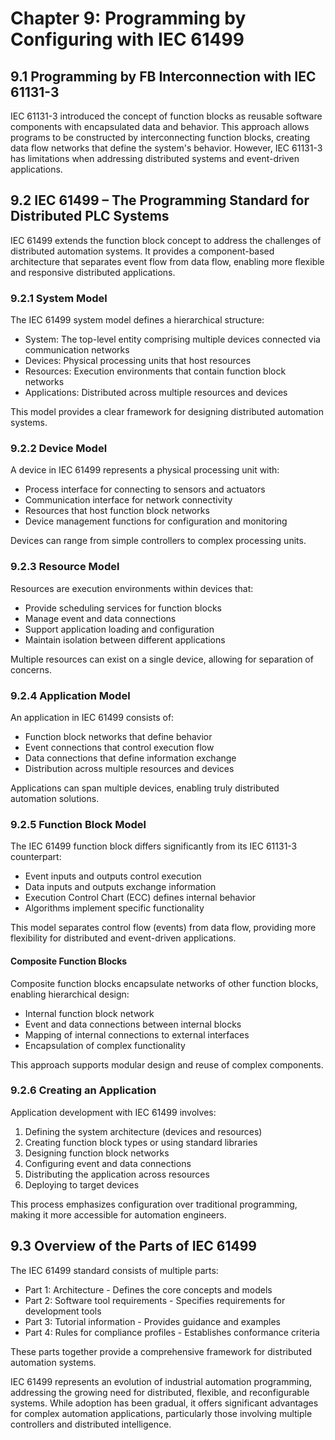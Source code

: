 # Chapter 9: Programming by Configuring with IEC 61499

## 9.1 Programming by FB Interconnection with IEC 61131-3

IEC 61131-3 introduced the concept of function blocks as reusable software components with encapsulated data and behavior. This approach allows programs to be constructed by interconnecting function blocks, creating data flow networks that define the system's behavior. However, IEC 61131-3 has limitations when addressing distributed systems and event-driven applications.

## 9.2 IEC 61499 – The Programming Standard for Distributed PLC Systems

IEC 61499 extends the function block concept to address the challenges of distributed automation systems. It provides a component-based architecture that separates event flow from data flow, enabling more flexible and responsive distributed applications.

### 9.2.1 System Model

The IEC 61499 system model defines a hierarchical structure:

- System: The top-level entity comprising multiple devices connected via communication networks
- Devices: Physical processing units that host resources
- Resources: Execution environments that contain function block networks
- Applications: Distributed across multiple resources and devices

This model provides a clear framework for designing distributed automation systems.

### 9.2.2 Device Model

A device in IEC 61499 represents a physical processing unit with:

- Process interface for connecting to sensors and actuators
- Communication interface for network connectivity
- Resources that host function block networks
- Device management functions for configuration and monitoring

Devices can range from simple controllers to complex processing units.

### 9.2.3 Resource Model

Resources are execution environments within devices that:

- Provide scheduling services for function blocks
- Manage event and data connections
- Support application loading and configuration
- Maintain isolation between different applications

Multiple resources can exist on a single device, allowing for separation of concerns.

### 9.2.4 Application Model

An application in IEC 61499 consists of:

- Function block networks that define behavior
- Event connections that control execution flow
- Data connections that define information exchange
- Distribution across multiple resources and devices

Applications can span multiple devices, enabling truly distributed automation solutions.

### 9.2.5 Function Block Model

The IEC 61499 function block differs significantly from its IEC 61131-3 counterpart:

- Event inputs and outputs control execution
- Data inputs and outputs exchange information
- Execution Control Chart (ECC) defines internal behavior
- Algorithms implement specific functionality

This model separates control flow (events) from data flow, providing more flexibility for distributed and event-driven applications.

#### Composite Function Blocks

Composite function blocks encapsulate networks of other function blocks, enabling hierarchical design:

- Internal function block network
- Event and data connections between internal blocks
- Mapping of internal connections to external interfaces
- Encapsulation of complex functionality

This approach supports modular design and reuse of complex components.

### 9.2.6 Creating an Application

Application development with IEC 61499 involves:

1. Defining the system architecture (devices and resources)
2. Creating function block types or using standard libraries
3. Designing function block networks
4. Configuring event and data connections
5. Distributing the application across resources
6. Deploying to target devices

This process emphasizes configuration over traditional programming, making it more accessible for automation engineers.

## 9.3 Overview of the Parts of IEC 61499

The IEC 61499 standard consists of multiple parts:

- Part 1: Architecture - Defines the core concepts and models
- Part 2: Software tool requirements - Specifies requirements for development tools
- Part 3: Tutorial information - Provides guidance and examples
- Part 4: Rules for compliance profiles - Establishes conformance criteria

These parts together provide a comprehensive framework for distributed automation systems.

IEC 61499 represents an evolution of industrial automation programming, addressing the growing need for distributed, flexible, and reconfigurable systems. While adoption has been gradual, it offers significant advantages for complex automation applications, particularly those involving multiple controllers and distributed intelligence.

